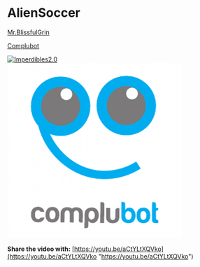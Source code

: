 # AlienSoccer




[Mr.BlissfulGrin](http://www.mrblissfulgrin.com "mrblissfulgrin")

[Complubot](http://complubot.com/inicio/ "complubot")

[![Imperdibles2.0](http://img.youtube.com/vi/aCtYLtXQVko/0.jpg)](http://www.youtube.com/watch?v=aCtYLtXQVko) ![logo](./Logo.png "Logo")

**Share the video with:** [https://youtu.be/aCtYLtXQVko](https://youtu.be/aCtYLtXQVko "https://youtu.be/aCtYLtXQVko")
